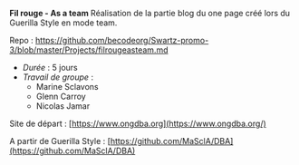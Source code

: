 **Fil rouge - As a team**
Réalisation de la partie blog du one page créé lors du Guerilla Style en mode team.

Repo : https://github.com/becodeorg/Swartz-promo-3/blob/master/Projects/filrougeasteam.md

-   *Durée* : 5 jours
-   *Travail de groupe* : 
	- Marine Sclavons
	- Glenn Carroy
	- Nicolas Jamar
	
Site de départ : [https://www.ongdba.org](https://www.ongdba.org/)

A partir de Guerilla Style : [https://github.com/MaSclA/DBA](https://github.com/MaSclA/DBA)
